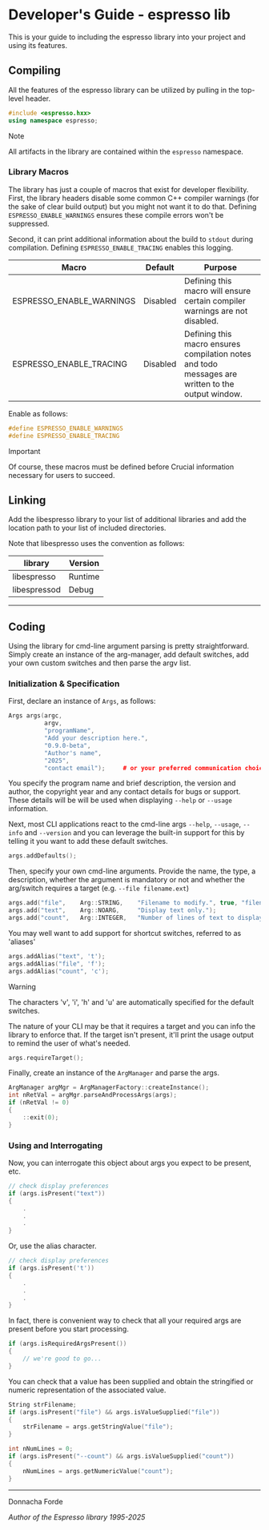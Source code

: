 # Developer's Guide - espresso lib 
This is your guide to including the espresso library into your project and using its features. 

## Compiling

All the features of the espresso library can be utilized by pulling in the top-level header. 

```cpp
#include <espresso.hxx>
using namespace espresso; 
```

> [!NOTE]  
> All artifacts in the library are contained within the `espresso` namespace. 
 

### Library Macros
The library has just a couple of macros that exist for developer flexibility. First, the library headers disable some common C++ compiler warnings (for the sake of clear build output) but you might not want it to do that. Defining `ESPRESSO_ENABLE_WARNINGS` ensures these compile errors won't be suppressed. 

Second, it can print additional information about the build to `stdout` during compilation. Defining `ESPRESSO_ENABLE_TRACING` enables this logging. 

| Macro| Default |Purpose |
|----------|----------|----------|
|  ESPRESSO_ENABLE_WARNINGS| Disabled| Defining this macro will ensure certain compiler warnings are not disabled.|
|  ESPRESSO_ENABLE_TRACING|  Disabled | Defining this macro ensures compilation notes and todo messages are written to the output window.|

Enable as follows:
```cpp
#define ESPRESSO_ENABLE_WARNINGS
#define ESPRESSO_ENABLE_TRACING
```

> [!IMPORTANT]  
> Of course, these macros must be defined before Crucial information necessary for users to succeed.






## Linking

Add the libespresso library to your list of additional libraries and add the location path to your list of included directories. 

Note that libespresso uses the convention as follows:

| library | Version |
|----------|----------|
|  libespresso  |  Runtime |
|  libespressod  |  Debug |

***
## Coding

Using the library for cmd-line argument parsing is pretty straightforward. Simply create an instance of the arg-manager, add default switches, add your own custom switches and then parse the argv list. 

### Initialization & Specification

First, declare an instance of `Args`, as follows:
```cpp
Args args(argc, 
		  argv, 
		  "programName", 
		  "Add your description here.", 
		  "0.9.0-beta", 
		  "Author's name", 
		  "2025", 
		  "contact email"); 	# or your preferred communication choice
```

You specify the program name and brief description, the version and author, the copyright year and any contact details for bugs or support. These details will be will be used when displaying `--help` or `--usage` information. 


Next, most CLI applications react to the cmd-line args `--help`, `--usage`, `--info` and `--version` and you can leverage the built-in support for this by telling it you want to add these default switches.  

```cpp
args.addDefaults();
```


Then, specify your own cmd-line arguments. Provide the name, the type, a description, whether the argument is mandatory or not and whether the arg/switch requires a target (e.g. ``--file filename.ext``)

```cpp
args.add("file",	Arg::STRING,	"Filename to modify.", true, "filename");
args.add("text",	Arg::NOARG,		"Display text only.");
args.add("count",	Arg::INTEGER,	"Number of lines of text to display.");
```

You may well want to add support for shortcut switches, referred to as 'aliases'

```cpp
args.addAlias("text", 't');
args.addAlias("file", 'f');
args.addAlias("count", 'c');
```

> [!WARNING]  
> The characters 'v', 'i', 'h' and 'u' are automatically specified for the default switches. 


The nature of your CLI may be that it requires a target and you can info the library to enforce that. If the target isn't present, it'll print the usage output to remind the user of what's needed. 

```cpp
args.requireTarget();
```

Finally, create an instance of the `ArgManager` and parse the args. 

```cpp
ArgManager argMgr = ArgManagerFactory::createInstance();
int nRetVal = argMgr.parseAndProcessArgs(args);
if (nRetVal != 0)
{
	::exit(0);
}
```


### Using and Interrogating

Now, you can interrogate this object about args you expect to be present, etc. 

```cpp
// check display preferences
if (args.isPresent("text"))
{
	.
	.
	.
}
```

Or, use the alias character.
```cpp
// check display preferences
if (args.isPresent('t'))
{
	.
	.
	.
}
```

In fact, there is convenient way to check that all your required args are present before you start processing. 

```cpp
if (args.isRequiredArgsPresent())
{
	// we're good to go...
}
```


You can check that a value has been supplied and obtain the stringified or numeric representation of the associated value.

```cpp
String strFilename;
if (args.isPresent("file") && args.isValueSupplied("file"))
{
	strFilename = args.getStringValue("file");
}

int nNumLines = 0; 
if (args.isPresent("--count") && args.isValueSupplied("count"))
{
	nNumLines = args.getNumericValue("count");
}
```




	
***
Donnacha Forde

_Author of the Espresso library 1995-2025_




